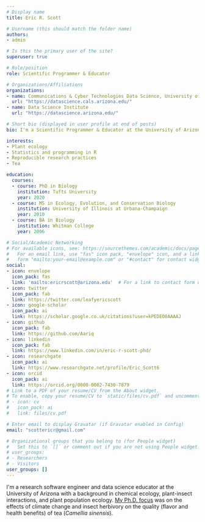 ```yaml
---
# Display name
title: Eric R. Scott

# Username (this should match the folder name)
authors:
- admin

# Is this the primary user of the site?
superuser: true

# Role/position
role: Scientific Programmer & Educator

# Organizations/Affiliations
organizations:
- name: Communications & Cyber Technologies Data Science, University of Arizona
  url: "https://datascience.cals.arizona.edu/"
- name: Data Science Institute
  url: "https://datascience.arizona.edu/"

# Short bio (displayed in user profile at end of posts)
bio: I'm a Scientific Programmer & Educator at the University of Arizona in the [CCT Data Science group](https://datascience.cals.arizona.edu/). 

interests:
- Plant ecology
- Statistics and programming in R
- Reproducible research practices
- Tea

education:
  courses:
  - course: PhD in Biology
    institution: Tufts University
    year: 2020
  - course: MS in Ecology, Evolution, and Conservation Biology
    institution: University of Illinois at Urbana-Champaign
    year: 2010
  - course: BA in Biology
    institution: Whitman College
    year: 2006

# Social/Academic Networking
# For available icons, see: https://sourcethemes.com/academic/docs/page-builder/#icons
#   For an email link, use "fas" icon pack, "envelope" icon, and a link in the
#   form "mailto:your-email@example.com" or "#contact" for contact widget.
social:
- icon: envelope
  icon_pack: fas
  link: 'mailto:ericrscott@arizona.edu'  # For a link to contact form use '#contact'.
- icon: twitter
  icon_pack: fab
  link: https://twitter.com/leafyericscott
- icon: google-scholar
  icon_pack: ai
  link: https://scholar.google.co.uk/citations?user=kPEDEO0AAAAJ
- icon: github
  icon_pack: fab
  link: https://github.com/Aariq
- icon: linkedin
  icon_pack: fab
  link: https://www.linkedin.com/in/eric-r-scott-phd/
- icon: researchgate
  icon_pack: ai
  link: https://www.researchgate.net/profile/Eric_Scott6
- icon: orcid
  icon_pack: ai
  link: https://orcid.org/0000-0002-7430-7879
# Link to a PDF of your resume/CV from the About widget.
# To enable, copy your resume/CV to `static/files/cv.pdf` and uncomment the lines below.
# - icon: cv
#   icon_pack: ai
#   link: files/cv.pdf

# Enter email to display Gravatar (if Gravatar enabled in Config)
email: "scottericr@gmail.com"

# Organizational groups that you belong to (for People widget)
#   Set this to `[]` or comment out if you are not using People widget.
# user_groups:
# - Researchers
# - Visitors
user_groups: []
---
```


I'm a research software engineer and data science educator at the University of Arizona with a background in chemical ecology, plant-insect interactions, and plant population ecology. [My Ph.D. focus](http://teaclimate.org) was on the effects of climate change and insect herbivory on the quality (flavor and health benefits) of tea (*Camellia sinensis*).
